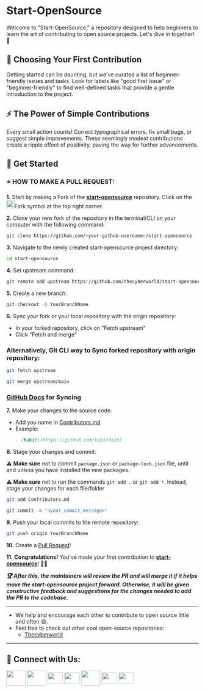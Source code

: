 # Start-OpenSource

Welcome to "Start-OpenSource," a repository designed to help beginners to learn the art of contributing to open source projects. Let's dive in together! 🚀

## 🎯 Choosing Your First Contribution 

Getting started can be daunting, but we've curated a list of beginner-friendly issues and tasks. Look for labels like "good first issue" or "beginner-friendly" to find well-defined tasks that provide a gentle introduction to the project.

## ⚡️ The Power of Simple Contributions 

Every small action counts! Correct typographical errors, fix small bugs, or suggest simple improvements. These seemingly modest contributions create a ripple effect of positivity, paving the way for further advancements. 

## 🚀 Get Started
### ⭐ HOW TO MAKE A PULL REQUEST:

**1.** Start by making a Fork of the [**start-opensource**](https://github.com/thecyberworld/start-opensource) repository. Click on the <a href="https://github.com/thecyberworld/start-opensource/fork"><img src="https://i.imgur.com/G4z1kEe.png" height="21" width="21"></a>Fork symbol at the top right corner.

**2.** Clone your new fork of the repository in the terminal/CLI on your computer with the following command:
```bash
git clone https://github.com/<your-github-username>/start-opensource
```

**3.** Navigate to the newly created start-opensource project directory:
```bash
cd start-opensource
```

**4.** Set upstream command:

```bash
git remote add upstream https://github.com/thecyberworld/start-opensource.git
```

**5.** Create a new branch:
```bash
git checkout -b YourBranchName
```

**6.** Sync your fork or your local repository with the origin repository:
- In your forked repository, click on "Fetch upstream"
- Click "Fetch and merge"
### Alternatively, Git CLI way to Sync forked repository with origin repository:

```bash
git fetch upstream
```

```bash
git merge upstream/main
```

### [GitHub Docs](https://docs.github.com/en/github/collaborating-with-pull-requests/addressing-merge-conflicts/resolving-a-merge-conflict-on-github) for Syncing

**7.** Make your changes to the source code.
  - Add you name in [Contributors.md](Contributors.md)
  - Example:
    ```markdown
    - [Kabir](https://github.com/kabir0x23)
    ```

**8.** Stage your changes and commit:

⚠️ **Make sure** not to commit `package.json` or `package-lock.json` file, until and unless you have installed the new packages.

⚠️ **Make sure** not to run the commands `git add .` or `git add *`. Instead, stage your changes for each file/folder

```bash
git add Contributors.md
```

```bash
git commit -m "<your_commit_message>"
```

**9.** Push your local commits to the remote repository:

```bash
git push origin YourBranchName
```

**10.** Create a [Pull Request](https://help.github.com/en/github/collaborating-with-issues-and-pull-requests/creating-a-pull-request)!

**11.** **Congratulations!** You've made your first contribution to [**start-opensource**](https://github.com/thecyberworld/start-opensource/graphs/contributors)! 🙌🏼

**_:trophy: After this, the maintainers will review the PR and will merge it if it helps move the start-opensource project forward. Otherwise, it will be given constructive feedback and suggestions for the changes needed to add the PR to the codebase._**

---

- We help and encourage each other to contribute to open source little and often 😄.
- Feel free to check out other cool open-source repositories:
    - [Thecyberworld](https://github.com/thecyberworld)
    
---
## 🔗 Connect with Us:
<p align="left">
<a href="https://github.com/thecyberworld/support/issues/new?assignees=&labels=invite+me+to+the+organisation&template=invitation.yml&title=Please+invite+me+to+the+GitHub+Community+Organization" target="blank"><img align="center" src="https://raw.githubusercontent.com/gauravghongde/social-icons/9d939e1c5b7ea4a24ac39c3e4631970c0aa1b920/SVG/Color/Github.svg" height="40" width="50" /></a>
<a href="https://discord.gg/QHBPq6xP5p" target="blank"><img align="center" src="https://raw.githubusercontent.com/rahuldkjain/github-profile-readme-generator/master/src/images/icons/Social/discord.svg" height="40" width="50" /></a>
<a href="https://www.linkedin.com/company/thecyberw0rld/" target="blank"><img align="center" src="https://raw.githubusercontent.com/rahuldkjain/github-profile-readme-generator/master/src/images/icons/Social/linked-in-alt.svg" height="30" width="40" /></a>
<a href="https://twitter.com/thecyberw0rld" target="blank"><img align="center" src="https://raw.githubusercontent.com/rahuldkjain/github-profile-readme-generator/master/src/images/icons/Social/twitter.svg" height="30" width="40" /></a>
<a href="https://www.youtube.com/c/thecyberworld?sub_confirmation=1" target="blank"><img align="center" src="https://raw.githubusercontent.com/rahuldkjain/github-profile-readme-generator/master/src/images/icons/Social/youtube.svg" height="40" width="50" /></a>
<a href="https://t.me/thecyberw0rld" target="blank"><img align="center" src="https://raw.githubusercontent.com/gauravghongde/social-icons/9d939e1c5b7ea4a24ac39c3e4631970c0aa1b920/SVG/Color/Telegram.svg" height="30" width="40" /></a>
<a href="https://instagram.com/thecyberw0rld" target="blank"><img align="center" src="https://raw.githubusercontent.com/rahuldkjain/github-profile-readme-generator/master/src/images/icons/Social/instagram.svg" height="30" width="40" /></a>
</p>